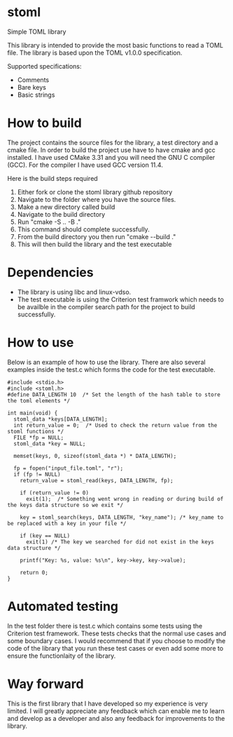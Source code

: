 # stoml
Simple TOML library

This library is intended to provide the most basic functions to read a TOML file.
The library is based upon the TOML v1.0.0 specification.

Supported specifications:
- Comments
- Bare keys
- Basic strings

# How to build
The project contains the source files for the library, a test directory and a cmake file. In order to build the project
use have to have cmake and gcc installed. I have used CMake 3.31 and you will need the GNU C compiler (GCC). For the compiler I have used
GCC version 11.4.

 Here is the build steps required
1. Either fork or clone the stoml library github repository
2. Navigate to the folder where you have the source files.
3. Make a new directory called build
4. Navigate to the build directory
5. Run "cmake -S .. -B ."
6. This command should complete successfully.
7. From the build directory you then run "cmake --build ."
8. This will then build the library and the test executable

# Dependencies
- The library is using libc and linux-vdso. 
- The test executable is using the Criterion test framwork which needs to be availble in the compiler search path for the
  project to build successfully.

# How to use
 Below is an example of how to use the library. There are also several examples inside the test.c which
forms the code for the test executable.

```
#include <stdio.h>
#include <stoml.h>
#define DATA_LENGTH 10  /* Set the length of the hash table to store the toml elements */

int main(void) {
  stoml_data *keys[DATA_LENGTH];
  int return_value = 0;  /* Used to check the return value from the stoml functions */
  FILE *fp = NULL;
  stoml_data *key = NULL;

  memset(keys, 0, sizeof(stoml_data *) * DATA_LENGTH);

  fp = fopen("input_file.toml", "r");
  if (fp != NULL) 
    return_value = stoml_read(keys, DATA_LENGTH, fp);

    if (return_value != 0)
      exit(1);  /* Something went wrong in reading or during build of the keys data structure so we exit */

    key = stoml_search(keys, DATA_LENGTH, "key_name"); /* key_name to be replaced with a key in your file */

    if (key == NULL)
      exit(1) /* The key we searched for did not exist in the keys data structure */

    printf("Key: %s, value: %s\n", key->key, key->value);

    return 0;
}

```

# Automated testing
In the test folder there is test.c which contains some tests using the Criterion test framework.
These tests checks that the normal use cases and some boundary cases. I would recommend that
if you choose to modify the code of the library that you run these test cases or even add some more
to ensure the functionlaity of the library.

# Way forward
This is the first library that I have developed so my experience is very limited. I will greatly appreciate any feedback which
can enable me to learn and develop as a developer and also any feedback for improvements to the library.
